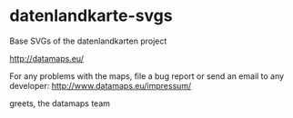 datenlandkarte-svgs
===================

Base SVGs of the datenlandkarten project

http://datamaps.eu/

For any problems with the maps, file a bug report or send an email to any developer:
http://www.datamaps.eu/impressum/

greets, the datamaps team
